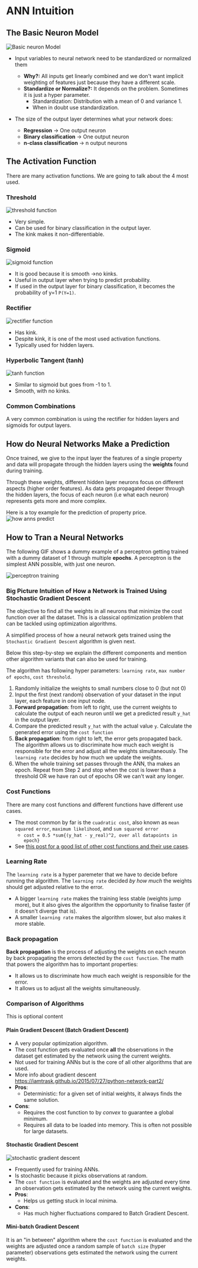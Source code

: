 # ANN Intuition


## The Basic Neuron Model

![Basic neuron Model](basic-neuron-model.png)

- Input variables to neural network need to be standardized or normalized them
  - **Why?:**  All inputs get linearly combined and we don't want implicit weighting of features just because they
  have a different scale.
  - **Standardize or Normalize?:** It depends on the problem. Sometimes it is just a hyper parameter. 
     - Standardization: Distribution with a mean of 0 and variance 1.
     - When in doubt use standardization. 
   
 - The size of the output layer determines what your network does:
   - **Regression** -> One output neuron
   - **Binary classification** -> One output neuron
   - **n-class classification** -> n output neurons
   
   
## The Activation Function
There are many activation functions. We are going to talk about the 4 most used.

### Threshold
![threshold function](threshold-function.png)
- Very simple.
- Can be used for binary classification in the output layer.
- The kink makes it non-differentiable. 

### Sigmoid
![sigmoid function](sigmoid-function.png)
- It is good because it is smooth ->no kinks.
- Useful in output layer when trying to predict probability.
- If used in the output layer for binary classification, it becomes the probability of y=1 `P(Y=1)`.

### Rectifier
![rectifier function](rectifier-function.png)
- Has kink.
- Despite kink, it is one of the most used activation functions.
- Typically used for hidden layers.

### Hyperbolic Tangent (tanh)
![tanh function](tanh-function.png)
- Similar to sigmoid but goes from -1 to 1.
- Smooth, with no kinks.

### Common Combinations
A very common combination is using the rectifier for hidden layers and sigmoids for output layers.

## How do Neural Networks Make a Prediction
Once trained, we give to the input layer the features of a single property and data will
propagate through the hidden layers using the __weights__ found during training.

Through these weights, different hidden layer neurons focus on different aspects (higher order features).
As data gets propagated deeper through the hidden layers, the focus of each neuron (i.e what each neuron)
represents gets more and more complex.

Here is a toy example for the prediction of property price.
![how anns predict](how-anns-predict.png)


## How to Tran a Neural Networks

The following GIF shows a dummy example of a perceptron getting trained with a dummy dataset of 1
through multiple **epochs**. A perceptron is the simplest ANN possible, with just one neuron.

![perceptron training](perceptron-training.gif)

### Big Picture Intuition of How a Network is Trained Using Stochastic Gradient Descent 

The objective to find all the weights in all neurons that minimize the cost function over all the dataset. 
This is a classical optimization problem that can be tackled using optimization algorithms.

A simplified process of how a neural network gets trained using the `Stochastic Gradient Descent` algorithm is
given next.

Below this step-by-step we explain the different components and mention other algorithm variants that can 
also be used for training. 

The algorithm has following hyper parameters: `learning rate`, `max number of epochs`, `cost threshold`.

1. Randomly initialize the weights to small numbers close to 0 (but not 0)
2. Input the first (next random) observation of your dataset in the input layer, each feature in one input node.
3. **Forward propagation**: from left to right, use the current weights to calculate the output of each neuron
until we get a predicted result `y_hat` in the output layer.
4. Compare the predicted result `y_hat` with the actual value `y`. Calculate the generated error using the `cost function`
5. **Back propagation**: from right to left, the error gets propagated back. The algorithm allows us to discriminate
how much each weight is responsible for the error and adjust all the weights simultaneously. The `learning rate` decides
by how much we update the weights.
6. When the whole training set passes through the ANN, tha makes an epoch. Repeat from Step 2 and 
stop when the cost is lower than a threshold OR we have ran out of epochs OR we can't wait any longer.

### Cost Functions
There are many cost functions and different functions have different use cases.  
  - The most common by far is the `cuadratic cost`, also known as `mean squared error`, `maximum likelihood`, and `sum squared error`
     - `cost = 0.5 *sum{(y_hat - y_real)^2, over all datapoints in epoch}`
  - See [this post for a good list of other cost functions and their use cases](https://stats.stackexchange.com/questions/154879/a-list-of-cost-functions-used-in-neural-networks-alongside-applications).

### Learning Rate
The `learning rate` is a hyper paremeter that we have to decide before running the algorithm. The `learning rate`
decided *by how much* the weights should get adjusted relative to the error.
 - A bigger `learning rate` makes the training less stable (weights jump more), but it also gives the algorithm the 
 opportunity to finalise faster (if it doesn't diverge that is).
 - A smaller `learning rate` makes the algorithm slower, but also makes it more stable.


### Back propagation
**Back propagation** is the process of adjusting the weights on each neuron by back propagating the errors detected by 
the `cost function`. The math that powers the algorithm has to important properties:
- It allows us to discriminate how much each weight is responsible for the error.
- It allows us to adjust all the weights simultaneously.

### Comparison of Algorithms
This is optional content

#### Plain Gradient Descent (Batch Gradient Descent)
- A very popular optimization algorithm.
- The cost function gets evaluated once __all__ the observations in the dataset get estimated by the network using
the current weights. 
- Not used for training ANNs but is the core of all other algorithms that are used.
- More info about gradient descent https://iamtrask.github.io/2015/07/27/python-network-part2/
- __Pros__:
  - Deterministic: for a given set of initial weights, it always finds the same solution.
- __Cons__:
  - Requires the cost function to by _convex_ to guarantee a global minimum.
  - Requires all data to be loaded into memory. This is often not possible for large datasets.

#### Stochastic Gradient Descent
![stochastic gradient descent](batch-vs-stochastic-gradient-descent.png)
- Frequently used for training ANNs.
- Is stochastic because it picks observations at random.
- The `cost function` is evaluated and the weights are adjusted every time an observation gets estimated by the network using
the current weights. 
- __Pros__:
  - Helps us getting stuck in local minima.
- __Cons__:
  - Has much higher fluctuations compared to Batch Gradient Descent.


#### Mini-batch Gradient Descent
It is an "in between" algorithm where the `cost function` is evaluated and the weights are adjusted once a random sample
of `batch size` (hyper parameter) observations gets estimated the network using the current weights.


 